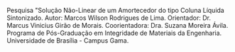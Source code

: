 Pesquisa "Solução Não-Linear de um Amortecedor do tipo Coluna Líquida Sintonizado.
Autor: Marcos Wilson Rodrigues de Lima.
Orientador: Dr. Marcus Vinicius Girão de Morais.
Coorientadora: Dra. Suzana Moreira Ávila.
Programa de Pós-Graduação em Integridade de Materiais da Engenharia.
Universidade de Brasília - Campus Gama.